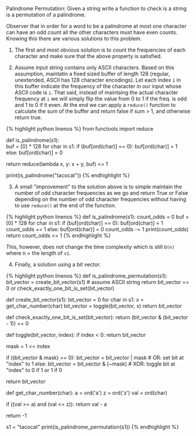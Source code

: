Palindrome Permutation: Given a string write a function to check is a string is a permutation of a palindrome.

Observer that in order for a word to be a palindrome at most one character can have an odd count all the other characters must have even counts. Knowing this there are various solutions to this problem.

1. The first and most obvious solution is to count the frequencies of each character and make sure that the above property is satisfied.

2. Assume input string contains only ASCII characters. Based on this assumption, maintatin a fixed sized buffer of length 128 (regular, unextended, ASCII has 128 character encodings). Let each index `i` in this buffer indicate the frequency of the character in our input whose ASCII code is `i`. That said, instead of maintaing the actual character frequency at `i` we will simply flip the value from 0 to 1 if the freq. is odd and 1 to 0 if it even. At the end we can apply a `reduce()` function to calculate the sum of the buffer and return false if sum > 1, and otherwise return true.

{% highlight python linenos %}
from functools import reduce

def is_palindrome(s1):  
  buf = [0] * 128
  for char in s1:
    if (buf[ord(char)] == 0):
      buf[ord(char)] = 1      
    else:
      buf[ord(char)] = 0 

  return reduce(lambda x, y: x + y, buf) <= 1

print(is_palindrome("tacocat"))
{% endhighlight %}

3. A small "improvement" to the solution above is to simple maintain the number of odd character frequencies as we go and return True or False depending on the number of odd character frequencies without having to use `reduce()` at the end of the function.

{% highlight python linenos %}
def is_palindrome(s1):
  count_odds = 0
  buf = [0] * 128
  for char in s1:
    if (buf[ord(char)] == 0):
      buf[ord(char)] = 1
      count_odds += 1
    else:
      buf[ord(char)] = 0
      count_odds -= 1
    print(count_odds)
  return count_odds <= 1
{% endhighlight %}

This, however, does not change the time complexity which is still `O(n)` where n = the length of `s1`.

4. Finally, a solution using a bit vector.

{% highlight python linenos %}
def is_palindrome_permutation(s1):
  bit_vector = create_bit_vector(s1) # assume ASCII string
  return bit_vector == 0 or check_exactly_one_bit_is_set(bit_vector)

def create_bit_vector(s1):
  bit_vector = 0
  for char in s1:
    x = get_char_number(char)
    bit_vector = toggle(bit_vector, x)
  return bit_vector

def check_exactly_one_bit_is_set(bit_vector):
  return (bit_vector & (bit_vector - 1)) == 0

def toggle(bit_vector, index):
  if index < 0:
    return bit_vector

  mask = 1 << index

  if ((bit_vector & mask) == 0):
    bit_vector = bit_vector | mask # OR: set bit at "index" to 1
  else:
    bit_vector = bit_vector & (~mask) # XOR: toggle bit at "index" to 0 if 1 or 1 if 0

  return bit_vector

def get_char_number(char):
  a = ord('a')
  z = ord('z')
  val = ord(char)

  if ((val >= a) and (val <= z)):
    return val - a

  return -1

s1 = "tacocat"
print(is_palindrome_permutation(s1))
{% endhighlight %}
